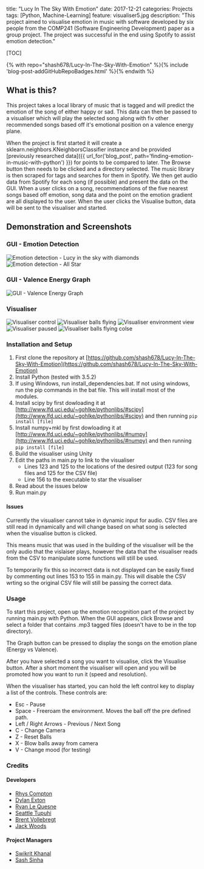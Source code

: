 title: "Lucy In The Sky With Emotion"
date: 2017-12-21
categories: Projects
tags: [Python, Machine-Learning]
feature: visualiser5.jpg
description: "This project aimed to visualise emotion in music with software developed by six people from the COMP241 (Software Engineering Development) paper as a group project. The project was successful in the end using Spotify to assist emotion detection."

[TOC]

{% with repo="shash678/Lucy-In-The-Sky-With-Emotion" %}{% include 'blog-post-addGitHubRepoBadges.html' %}{% endwith %}

## What is this?
This project takes a local library of music that is tagged and will predict the emotion of the song of either happy or sad. This data can then be passed to a visualiser which will play the selected song along with fiv other recommended songs based off it's emotional position on a valence energy plane.

When the project is first started it will create a sklearn.neighbors.KNeighborsClassifier instance and be provided [previously researched data]({{ url_for('blog_post', path='finding-emotion-in-music-with-python') }}) for points to be compared to later. The Browse button then needs to be clicked and a directory selected. The music library is then scraped for tags and searches for them in Spotify. We then get audio data from Spotify for each song (if possible) and present the data on the GUI. When a user clicks on a song, recommendations of the five nearest songs based off emotion, song data and the point on the emotion gradient are all displayed to the user. When the user clicks the Visualise button, data will be sent to the visualiser and started.

## Demonstration and Screenshots
### GUI - Emotion Detection
![Emotion detection - Lucy in the sky with diamonds](/post-assets/lucy-in-the-sky-with-emotion/gui1.png)
![Emotion detection - All Star](/post-assets/lucy-in-the-sky-with-emotion/gui2.png)

### GUI - Valence Energy Graph
![GUI - Valence Energy Graph](/post-assets/lucy-in-the-sky-with-emotion/valence-plot.png)

### Visualiser
![Visualiser control](/post-assets/lucy-in-the-sky-with-emotion/visualiser1.jpg)
![Visualiser balls flying](/post-assets/lucy-in-the-sky-with-emotion/visualiser2.jpg)
![Visualiser environment view](/post-assets/lucy-in-the-sky-with-emotion/visualiser3.jpg)
![Visualiser paused](/post-assets/lucy-in-the-sky-with-emotion/visualiser4.jpg)
![Visualiser balls flying colse](/post-assets/lucy-in-the-sky-with-emotion/visualiser5.jpg)

### Installation and Setup
1. First clone the repository at [https://github.com/shash678/Lucy-In-The-Sky-With-Emotion](https://github.com/shash678/Lucy-In-The-Sky-With-Emotion)
2. Install Python (tested with 3.5.2)
3. If using Windows, run install_dependencies.bat. If not using windows, run the pip commands in the bat file. This will install most of the modules.
4. Install scipy by first dowloading it at [http://www.lfd.uci.edu/~gohlke/pythonlibs/#scipy](http://www.lfd.uci.edu/~gohlke/pythonlibs/#scipy) and then running ```pip install [file]```
5. Install numpy+mkl by first dowloading it at [http://www.lfd.uci.edu/~gohlke/pythonlibs/#numpy](http://www.lfd.uci.edu/~gohlke/pythonlibs/#numpy) and then running ```pip install [file]```
6. Build the visualiser using Unity
7. Edit the paths in main.py to link to the visualiser
    - Lines 123 and 125 to the locations of the desired output (123 for song files and 125 for the CSV file)
    - Line 156 to the executable to star the visualiser
8. Read about the issues below
9. Run main.py

#### Issues
Currently the visualiser cannot take in dynamic input for audio. CSV files are still read in dynamically and will change based on what song is selected when the visualise button is clicked.

This means music that was used in the building of the visualiser will be the only audio that the vislaiser plays, however the data that the visualiser reads from the CSV to manipulate some functions will still be used.

To temporarily fix this so incorrect data is not displayed can be easily fixed by commenting out lines 153 to 155 in main.py. This will disable the CSV wrting so the original CSV file will still be passing the correct data.

### Usage
To start this project, open up the emotion recognition part of the project by running main.py with Python. When the GUI appears, click Browse and select a folder that contains .mp3 tagged files (doesn't have to be in the top directory).

The Graph button can be pressed to display the songs on the emotion plane (Energy vs Valence).

After you have selected a song you want to visualise, click the Visualise button. After a short moment the visualiser will open and you will be promoted how you want to run it (speed and resolution).

When the visualiser has started, you can hold the left control key to display a list of the controls. These controls are:

- Esc - Pause
- Space - Freeroam the environment. Moves the ball off the pre defined path.
- Left / Right Arrows - Previous / Next Song
- C - Change Camera
- Z - Reset Balls
- X - Blow balls away from camera
- V - Change mood (for testing)

### Credits
#### Developers
- [Rhys Compton](https://github.com/basedrhys)
- [Dylan Exton](https://github.com/DylanExton)
- [Ryan Le Quesne](https://github.com/ryancomp241)
- [Seattle Tupuhi](https://github.com/minionsattle)
- [Brent Vollebregt](https://github.com/brentvollebregt)
- [Jack Woods](https://github.com/Woodsy1FD)

#### Project Managers
- [Swikrit Khanal](https://github.com/swikrit)
- [Sash Sinha](https://github.com/shash678)